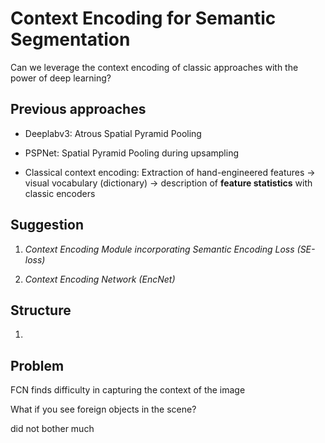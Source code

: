 # Context Encoding for Semantic Segmentation

Can we leverage the context encoding of classic approaches with the power of deep learning?

## Previous approaches

- Deeplabv3: Atrous Spatial Pyramid Pooling

- PSPNet: Spatial Pyramid Pooling during upsampling

- Classical context encoding: Extraction of hand-engineered features -> visual vocabulary (dictionary) -> description of **feature statistics** with classic encoders

## Suggestion

1. *Context Encoding Module incorporating Semantic Encoding Loss (SE-loss)*

2. *Context Encoding Network (EncNet)*

## Structure

1. 
## Problem

FCN finds difficulty in capturing the context of the image

What if you see foreign objects in the scene?

did not bother much

